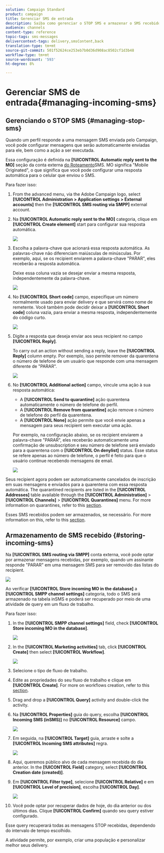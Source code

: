 ```yaml
---
solution: Campaign Standard
product: campaign
title: Gerenciar SMS de entrada
description: Saiba como gerenciar o STOP SMS e armazenar o SMS recebido no Adobe Campaign.
audience: channels
content-type: reference
topic-tags: sms-messages
delivercontext-tags: delivery,smsContent,back
translation-type: tm+mt
source-git-commit: 501f52624ce253eb7b0d36d908ac8502cf1d3b48
workflow-type: tm+mt
source-wordcount: '593'
ht-degree: 8%

---
```



# Gerenciar SMS de entrada{#managing-incoming-sms}

## Gerenciando o STOP SMS {#managing-stop-sms}

Quando um perfil responde a uma mensagem SMS enviada pelo Campaign, você pode configurar mensagens que serão automaticamente enviadas para ele, bem como a ação a ser executada.

Essa configuração é definida na **[!UICONTROL Automatic reply sent to the MO]** seção da conta externa [do Roteamento](../../administration/using/configuring-sms-channel.md#defining-an-sms-routing)SMS. MO significa &quot;Mobile Originated&quot;, o que significa que você pode configurar uma resposta automática para o celular que enviou o SMS.

Para fazer isso:

1. From the advanced menu, via the Adobe Campaign logo, select **[!UICONTROL Administration > Application settings > External accounts]** then the **[!UICONTROL SMS routing via SMPP]** external account.
1. Na **[!UICONTROL Automatic reply sent to the MO]** categoria, clique em **[!UICONTROL Create element]** start para configurar sua resposta automática.

   ![](assets/sms_mo_1.png)

1. Escolha a palavra-chave que acionará essa resposta automática. As palavras-chave não diferenciam maiúsculas de minúsculas. Por exemplo, aqui, se os recipient enviarem a palavra-chave &quot;PARAR&quot;, eles receberão a resposta automática.

   Deixe essa coluna vazia se desejar enviar a mesma resposta, independentemente da palavra-chave.

   ![](assets/sms_mo_2.png)

1. No **[!UICONTROL Short code]** campo, especifique um número normalmente usado para enviar delivery e que servirá como nome de remetente. Você também pode decidir deixar a **[!UICONTROL Short code]** coluna vazia, para enviar a mesma resposta, independentemente do código curto.

   ![](assets/sms_mo_4.png)

1. Digite a resposta que deseja enviar aos seus recipient no campo **[!UICONTROL Reply]**.

   To carry out an action without sending a reply, leave the **[!UICONTROL Reply]** column empty. Por exemplo, isso permite remover da quarentena o número de telefone de um usuário que responde com uma mensagem diferente de &quot;PARAR&quot;.

   ![](assets/sms_mo_3.png)

1. No **[!UICONTROL Additional action]** campo, vincule uma ação à sua resposta automática:

   * A **[!UICONTROL Send to quarantine]** ação quarentena automaticamente o número de telefone do perfil.
   * A **[!UICONTROL Remove from quarantine]** ação remove o número de telefone do perfil da quarentena.
   * A **[!UICONTROL None]** ação permite que você envie apenas a mensagem para seus recipient sem executar uma ação.

   Por exemplo, na configuração abaixo, se os recipient enviarem a palavra-chave &quot;PARAR&quot;, eles receberão automaticamente uma confirmação de unsubscription e seu número de telefone será enviado para a quarentena com o **[!UICONTROL On denylist]** status. Esse status se refere apenas ao número de telefone, o perfil é feito para que o usuário continue recebendo mensagens de email.

   ![](assets/sms_mo.png)

Seus recipient agora podem ser automaticamente cancelados de inscrição em suas mensagens e enviados para a quarentena com essa resposta automática. The quarantined recipients are listed in the **[!UICONTROL Addresses]** table available through the **[!UICONTROL Administration]** > **[!UICONTROL Channels]** > **[!UICONTROL Quarantines]** menu. For more information on quarantines, refer to this [section](../../sending/using/understanding-quarantine-management.md).

Esses SMS recebidos podem ser armazenados, se necessário. For more information on this, refer to this [section](#storing-incoming-sms).

## Armazenamento de SMS recebido {#storing-incoming-sms}

Na **[!UICONTROL SMS routing via SMPP]** conta externa, você pode optar por armazenar mensagens recebidas, por exemplo, quando um assinante responde &quot;PARAR&quot; em uma mensagem SMS para ser removido das listas do recipient.

![](assets/sms_config_mo_1.png)

Ao verificar **[!UICONTROL Store incoming MO in the database]** a **[!UICONTROL SMPP channel settings]** categoria, todo o SMS será armazenado na tabela inSMS e poderá ser recuperado por meio de uma atividade de query em um fluxo de trabalho.

Para fazer isso:

1. In the **[!UICONTROL SMPP channel settings]** field, check **[!UICONTROL Store incoming MO in the database]**.

   ![](assets/sms_config_mo_2.png)

1. In the **[!UICONTROL Marketing activities]** tab, click **[!UICONTROL Create]** then select **[!UICONTROL Workflow]**.

   ![](assets/sms_config_mo_3.png)

1. Selecione o tipo de fluxo de trabalho.
1. Edite as propriedades do seu fluxo de trabalho e clique em **[!UICONTROL Create]**. For more on workflows creation, refer to this [section](../../automating/using/building-a-workflow.md).
1. Drag and drop a **[!UICONTROL Query]** activity and double-click the activity.
1. Na **[!UICONTROL Properties]** guia do query, escolha **[!UICONTROL Incoming SMS (inSMS)]** no **[!UICONTROL Resource]** campo.

   ![](assets/sms_config_mo_4.png)

1. Em seguida, na **[!UICONTROL Target]** guia, arraste e solte a **[!UICONTROL Incoming SMS attributes]** regra.

   ![](assets/sms_config_mo_5.png)

1. Aqui, queremos público alvo de cada mensagem recebida do dia anterior. In the **[!UICONTROL Field]** category, select **[!UICONTROL Creation date (created)]**.
1. Em **[!UICONTROL Filter type]**, selecione **[!UICONTROL Relative]** e em **[!UICONTROL Level of precision]**, escolha **[!UICONTROL Day]**.

   ![](assets/sms_config_mo_6.png)

1. Você pode optar por recuperar dados de hoje, do dia anterior ou dos últimos dias. Clique **[!UICONTROL Confirm]** quando seu query estiver configurado.

Esse query recuperará todas as mensagens STOP recebidas, dependendo do intervalo de tempo escolhido.

A atividade permite, por exemplo, criar uma população e personalizar melhor seus delivery.
